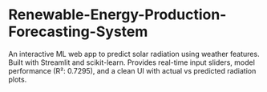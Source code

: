 # Renewable-Energy-Production-Forecasting-System
An interactive ML web app to predict solar radiation using weather features. Built with Streamlit and scikit-learn. Provides real-time input sliders, model performance (R²: 0.7295), and a clean UI with actual vs predicted radiation plots.
